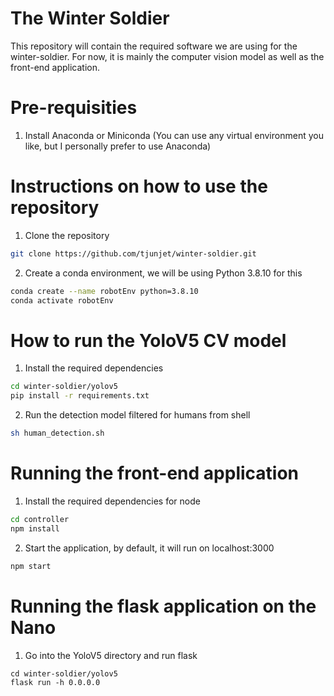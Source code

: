 # The Winter Soldier
This repository will contain the required software we are using for the winter-soldier. For now, it is mainly the computer vision model as well as the front-end application.

# Pre-requisities
1. Install Anaconda or Miniconda (You can use any virtual environment you like, but I personally prefer to use Anaconda)

# Instructions on how to use the repository
1. Clone the repository
```sh
git clone https://github.com/tjunjet/winter-soldier.git
```

2. Create a conda environment, we will be using Python 3.8.10 for this
```sh
conda create --name robotEnv python=3.8.10
conda activate robotEnv
```

# How to run the YoloV5 CV model
1. Install the required dependencies
```sh
cd winter-soldier/yolov5
pip install -r requirements.txt
``` 

2. Run the detection model filtered for humans from shell
```sh
sh human_detection.sh
```

# Running the front-end application
1. Install the required dependencies for node
```sh
cd controller
npm install
```

2. Start the application, by default, it will run on localhost:3000
```sh
npm start
```

# Running the flask application on the Nano
1. Go into the YoloV5 directory and run flask
```
cd winter-soldier/yolov5
flask run -h 0.0.0.0
```

